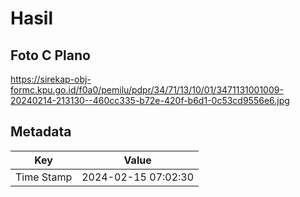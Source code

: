 # Hasil

## Foto C Plano

https://sirekap-obj-formc.kpu.go.id/f0a0/pemilu/pdpr/34/71/13/10/01/3471131001009-20240214-213130--460cc335-b72e-420f-b6d1-0c53cd9556e6.jpg


## Metadata

| Key        | Value               |
| ---------- | ------------------- |
| Time Stamp | 2024-02-15 07:02:30 |



